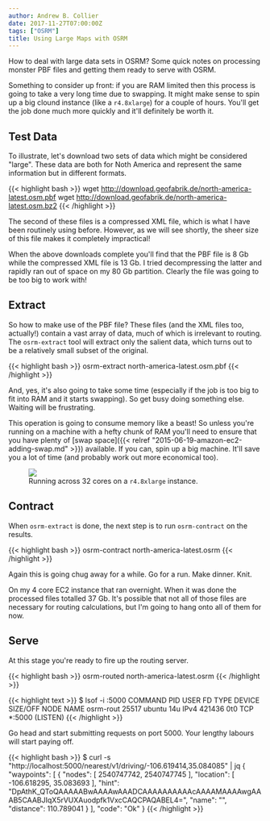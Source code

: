 ```yaml
---
author: Andrew B. Collier
date: 2017-11-27T07:00:00Z
tags: ["OSRM"]
title: Using Large Maps with OSRM
---
```


How to deal with large data sets in OSRM? Some quick notes on processing monster PBF files and getting them ready to serve with OSRM.

Something to consider up front: if you are RAM limited then this process is going to take a very long time due to swapping. It might make sense to spin up a big clound instance (like a `r4.8xlarge`) for a couple of hours. You'll get the job done much more quickly and it'll definitely be worth it.

<!--more-->

## Test Data

To illustrate, let's download two sets of data which might be considered "large". These data are both for Noth America and represent the same information but in different formats.

{{< highlight bash >}}
wget http://download.geofabrik.de/north-america-latest.osm.pbf
wget http://download.geofabrik.de/north-america-latest.osm.bz2
{{< /highlight >}}

The second of these files is a compressed XML file, which is what I have been routinely using before. However, as we will see shortly, the sheer size of this file makes it completely impractical!

When the above downloads complete you'll find that the PBF file is 8 Gb while the compressed XML file is 13 Gb. I tried decompressing the latter and rapidly ran out of space on my 80 Gb partition. Clearly the file was going to be too big to work with!

## Extract

So how to make use of the PBF file? These files (and the XML files too, actually!) contain a vast array of data, much of which is irrelevant to routing. The `osrm-extract` tool will extract only the salient data, which turns out to be a relatively small subset of the original.

{{< highlight bash >}}
osrm-extract north-america-latest.osm.pbf
{{< /highlight >}}

And, yes, it's also going to take some time (especially if the job is too big to fit into RAM and it starts swapping). So get busy doing something else. Waiting will be frustrating.

This operation is going to consume memory like a beast! So unless you're running on a machine with a hefty chunk of RAM you'll need to ensure that you have plenty of [swap space]({{< relref "2015-06-19-amazon-ec2-adding-swap.md" >}}) available. If you can, spin up a big machine. It'll save you a lot of time (and probably work out more economical too).

<figure>
  <img src="/img/2018/04/osrm-r4.8xlarge.png">
  <figcaption>Running across 32 cores on a <code>r4.8xlarge</code> instance.</figcaption>
</figure>

## Contract

When `osrm-extract` is done, the next step is to run `osrm-contract` on the results.

{{< highlight bash >}}
osrm-contract north-america-latest.osrm
{{< /highlight >}}

Again this is going chug away for a while. Go for a run. Make dinner. Knit.

On my 4 core EC2 instance that ran overnight. When it was done the processed files totalled 37 Gb. It's possible that not all of those files are necessary for routing calculations, but I'm going to hang onto all of them for now.

## Serve

At this stage you're ready to fire up the routing server.

{{< highlight bash >}}
osrm-routed north-america-latest.osrm
{{< /highlight >}}

{{< highlight text >}}
$ lsof -i :5000
COMMAND     PID   USER   FD   TYPE DEVICE SIZE/OFF NODE NAME
osrm-rout 25517 ubuntu   14u  IPv4 421436      0t0  TCP *:5000 (LISTEN)
{{< /highlight >}}

Go head and start submitting requests on port 5000. Your lengthy labours will start paying off.

{{< highlight bash >}}
$ curl -s "http://localhost:5000/nearest/v1/driving/-106.619414,35.084085" | jq
{
  "waypoints": [
    {
      "nodes": [
        2540747742,
        2540747745
      ],
      "location": [
        -106.618295,
        35.083693
      ],
      "hint": "DpAthK_QToQAAAAABwAAAAwAAADCAAAAAAAAAAcAAAAMAAAAwgAAAB5CAABJIqX5rVUXAuodpfk1VxcCAQCPAQABEL4=",
      "name": "",
      "distance": 110.789041
    }
  ],
  "code": "Ok"
}
{{< /highlight >}}